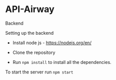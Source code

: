 # API-Airway
Backend

Setting up the backend

- Install node js - https://nodejs.org/en/

- Clone the repository

- Run  `npm install` to install all the dependencies.

To start the server run `npm start`


